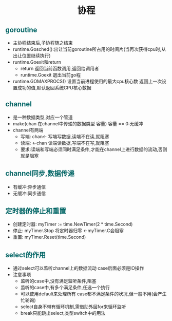 # <center>协程</center>
## __<font color="#006666">goroutine</font>__
- 主协程结束后,子协程随之结束
- runtime.Gosched():出让当前goroutine所占用的时间片(当再次获得cpu时,从出让位置继续执行)
- runtime.Goexit和return
    - return 返回当前函数调用,返回给调用者
    - runtime.Goexit 退出当前go程
- runtime.GOMAXPROCS() 设置当前进程使用的最大cpu核心数 返回上一次设置成功的值,默认返回系统CPU核心数据

## __<font color="#006666">channel</font>__
- 是一种数据类型,对应一个管道
- make(chan 在channel中传递的数据类型 容量) 容量 == 0:无缓冲
- channel有两端
    - 写端: chan<- 写端写数据,读端不在读,就阻塞
    - 读端: <-chan 读端读数据,写端不在写,就阻塞
    - 要求:读端和写端必须同时满足条件,才能在channel上进行数据的流动,否则就是阻塞

## __<font color="#006666">channel同步,数据传递</font>__
- 有缓冲:异步通信
- 无缓冲:同步通信


## __<font color="#006666">定时器的停止和重置</font>__
- 创建定时器: myTimer := time.NewTimer(2 * time.Second)
- 停止: myTimer.Stop 将定时器归零 <-myTimer.C会阻塞
- 重置: myTimer.Reset(time.Second)

## __<font color="#006666">select的作用</font>__
- 通过select可以监听channel上的数据流动 case后面必须是IO操作
- 注意事项
    - 监听的case中,没有满足监听条件,阻塞
    - 监听的case中,有多个满足条件,任选一个执行
    - 可以使用default来处理所有 case都不满足条件的状况,但一般不用(会产生忙轮询)
    - select自身不带有循环机制,需借助外层for来循环监听
    - break只能跳出select,类型switch中的用法